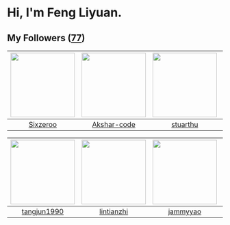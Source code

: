 # Hi, I'm Feng Liyuan.

## My Followers ([77](https://github.com/SunRunAway?tab=followers))

| <img src="https://avatars2.githubusercontent.com/u/20949383?v=4" width="150" height="150" /> | <img src="https://avatars0.githubusercontent.com/u/59618640?v=4" width="150" height="150" /> | <img src="https://avatars1.githubusercontent.com/u/16526001?v=4" width="150" height="150" /> | <img src="https://avatars0.githubusercontent.com/u/1464115?v=4" width="150" height="150" /> |
| :------------------------------------------------------------------------------------------: | :------------------------------------------------------------------------------------------: | :------------------------------------------------------------------------------------------: | :-----------------------------------------------------------------------------------------: |
|                            [Sixzeroo](https://github.com/Sixzeroo)                           |                         [Akshar-code](https://github.com/Akshar-code)                        |                            [stuarthu](https://github.com/stuarthu)                           |                             [chzyer](https://github.com/chzyer)                             |

| <img src="https://avatars0.githubusercontent.com/u/7368838?v=4" width="150" height="150" /> | <img src="https://avatars3.githubusercontent.com/u/1457382?v=4" width="150" height="150" /> | <img src="https://avatars3.githubusercontent.com/u/38520451?v=4" width="150" height="150" /> | <img src="https://avatars3.githubusercontent.com/u/9254545?v=4" width="150" height="150" /> |
| :-----------------------------------------------------------------------------------------: | :-----------------------------------------------------------------------------------------: | :------------------------------------------------------------------------------------------: | :-----------------------------------------------------------------------------------------: |
|                        [tangjun1990](https://github.com/tangjun1990)                        |                         [lintianzhi](https://github.com/lintianzhi)                         |                            [jammyyao](https://github.com/jammyyao)                           |                             [wq1019](https://github.com/wq1019)                             |